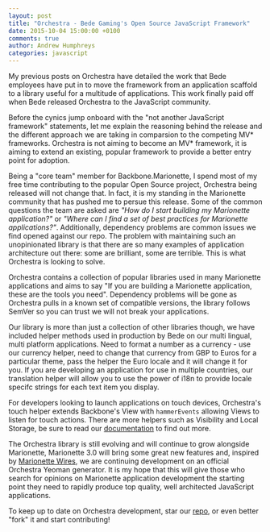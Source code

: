 ```yaml
---
layout: post
title: "Orchestra - Bede Gaming's Open Source JavaScript Framework"
date: 2015-10-04 15:00:00 +0100
comments: true
author: Andrew Humphreys
categories: javascript
---
```


My previous posts on Orchestra have detailed the work that Bede employees have put in to move the framework from an application scaffold to a library useful for a multitude of applications. This work finally paid off when Bede released Orchestra to the JavaScript community.

<!-- more -->

Before the cynics jump onboard with the "not another JavaScript framework" statements, let me explain the reasoning behind the release and the different approach we are taking in comparsion to the competing MV* frameworks. Orchestra is not aiming to become an MV* framework, it is aiming to extend an existing, popular framework to provide a better entry point for adoption.

Being a "core team" member for Backbone.Marionette, I spend most of my free time contributing to the popular Open Source project, Orchestra being released will not change that. In fact, it is my standing in the Marionette community that has pushed me to persue this release. Some of the common questions the team are asked are _"How do I start building my Marionette application?"_ or _"Where can I find a set of best practices for Marionette applications?"_. Additionally, dependency problems are  common issues we find opened against our repo. The problem with maintaining such an unopinionated library is that there are so many examples of application architecture out there: some are brilliant, some are terrible. This is what Orchestra is looking to solve.

Orchestra contains a collection of popular libraries used in many Marionette applications and aims to say "If you are building a Marionette application, these are the tools you need". Dependency problems will be gone as Orchestra pulls in a known set of compatible versions, the library follows SemVer so you can trust we will not break your applications.

Our library is more than just a collection of other libraries though, we have included helper methods used in production by Bede on our multi lingual, multi platform applications. Need to format a number as a currency - use our currency helper, need to change that currency from GBP to Euros for a particular theme, pass the helper the Euro locale and it will change it for you. If you are developing an application for use in multiple countries, our translation helper will allow you to use the power of i18n to provide locale specifc strings for each text item you display.

For developers looking to launch applications on touch devices, Orchestra's touch helper extends Backbone's View with `hammerEvents` allowing Views to listen for touch actions. There are more helpers such as Visibility and Local Storage, be sure to read our [documentation](https://github.com/BedeGaming/orchestra/blob/master/README.md) to find out more.

The Orchestra library is still evolving and will continue to grow alongside Marionette, Marionette 3.0 will bring some great new features and, inspired by [Marionette Wires](https://github.com/thejameskyle/marionette-wires), we are continuing development on an official Orchestra Yeoman generator. It is my hope that this will give those who search for opinions on Marionette application development the starting point they need to rapidly produce top quality, well architected JavaScript applications.

To keep up to date on Orchestra development, star our [repo](https://github.com/BedeGaming/orchestra/), or even better "fork" it and start contributing!

